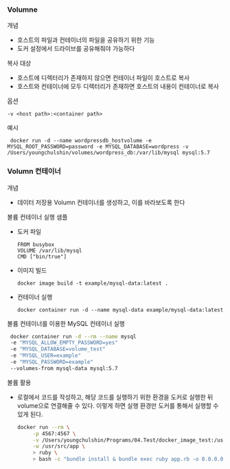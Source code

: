 ### Volumne
개념
- 호스트의 파일과 컨테이너의 파일을 공유하기 위한 기능
- 도커 설정에서 드라이브를 공유해줘야 가능하다

복사 대상
- 호스트에 디렉터리가 존재하지 않으면 컨테이너 파일이 호스트로 복사
- 호스트와 컨테이너에 모두 디렉터리가 존재하면 호스트의 내용이 컨테이너로 복사

옵션
```
-v <host path>:<container path>
```

예시
```
 docker run -d --name wordpressdb_hostvolume -e MYSQL_ROOT_PASSWORD=password -e MYSQL_DATABASE=wordpress -v /Users/youngchulshin/volumes/wordpress_db:/var/lib/mysql mysql:5.7
```


### Volumn 컨테이너
개념
- 데이터 저장용 Volumn 컨테이너를 생성하고, 이를 바라보도록 한다

볼륨 컨테이너 실행 샘플
- 도커 파일
    ~~~
    FROM busybox
    VOLUME /var/lib/mysql
    CMD ["bin/true"]
    ~~~
- 이미지 빌드
   ~~~
   docker image build -t example/mysql-data:latest .
   ~~~
- 컨테이너 실행
   ~~~
   docker container run -d --name mysql-data example/mysql-data:latest
   ~~~

볼륨 컨테이너를 이용한 MySQL 컨테이너 실행
```bash
 docker container run -d --rm --name mysql 
 -e "MYSQL_ALLOW_EMPTY_PASSWORD=yes" 
 -e "MYSQL_DATABASE=volume_test" 
 -e "MYSQL_USER=example" 
 -e "MYSQL_PASSWORD=example" 
 --volumes-from mysql-data mysql:5.7
```

볼륨 활용
- 로컬에서 코드를 작성하고, 해당 코드를 실행하기 위한 환경을 도커로 실행한 뒤 volume으로 연결해줄 수 있다. 이렇게 하면 실행 환경만 도커를 통해서 실행할 수 있게 된다. 
   ~~~bash
   docker run --rm \
        -p 4567:4567 \
        -v /Users/youngchulshin/Programs/04.Test/docker_image_test:/usr/src/app \
        -w /usr/src/app \
        > ruby \
        > bash -c "bundle install & bundle exec ruby app.rb -o 0.0.0.0"
   ~~~